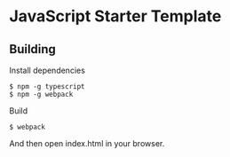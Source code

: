 # JavaScript Starter Template

## Building

Install dependencies

```
$ npm -g typescript
$ npm -g webpack
```

Build

```
$ webpack
```

And then open index.html in your browser.

